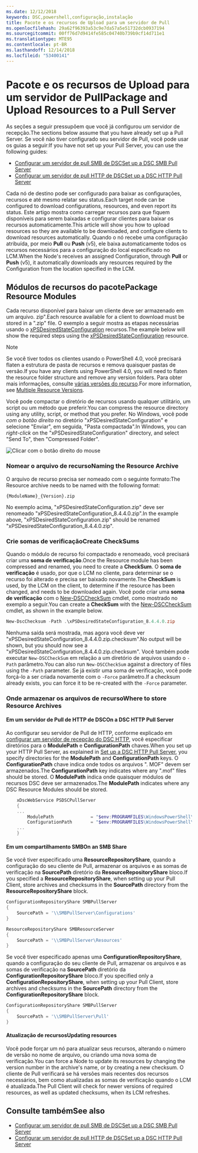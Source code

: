 ```yaml
---
ms.date: 12/12/2018
keywords: DSC,powershell,configuração,instalação
title: Pacote e os recursos de Upload para um servidor de Pull
ms.openlocfilehash: 29a62f96393a53c9e7da57a5e51732dcb0937194
ms.sourcegitcommit: 00ff76d7d9414fe585c04740b739b9cf14d711e1
ms.translationtype: MTE95
ms.contentlocale: pt-BR
ms.lasthandoff: 12/14/2018
ms.locfileid: "53400141"
---
```

# <a name="package-and-upload-resources-to-a-pull-server"></a><span data-ttu-id="2cbfb-103">Pacote e os recursos de Upload para um servidor de Pull</span><span class="sxs-lookup"><span data-stu-id="2cbfb-103">Package and Upload Resources to a Pull Server</span></span>

<span data-ttu-id="2cbfb-104">As seções a seguir pressupõem que você já configurou um servidor de recepção.</span><span class="sxs-lookup"><span data-stu-id="2cbfb-104">The sections below assume that you have already set up a Pull Server.</span></span> <span data-ttu-id="2cbfb-105">Se você não tiver configurado seu servidor de Pull, você pode usar os guias a seguir:</span><span class="sxs-lookup"><span data-stu-id="2cbfb-105">If you have not set up your Pull Server, you can use the following guides:</span></span>

- [<span data-ttu-id="2cbfb-106">Configurar um servidor de pull SMB de DSC</span><span class="sxs-lookup"><span data-stu-id="2cbfb-106">Set up a DSC SMB Pull Server</span></span>](pullServerSmb.md)
- [<span data-ttu-id="2cbfb-107">Configurar um servidor de pull HTTP de DSC</span><span class="sxs-lookup"><span data-stu-id="2cbfb-107">Set up a DSC HTTP Pull Server</span></span>](pullServer.md)

<span data-ttu-id="2cbfb-108">Cada nó de destino pode ser configurado para baixar as configurações, recursos e até mesmo relatar seu status.</span><span class="sxs-lookup"><span data-stu-id="2cbfb-108">Each target node can be configured to download configurations, resources, and even report its status.</span></span> <span data-ttu-id="2cbfb-109">Este artigo mostra como carregar recursos para que fiquem disponíveis para serem baixadas e configurar clientes para baixar os recursos automaticamente.</span><span class="sxs-lookup"><span data-stu-id="2cbfb-109">This article will show you how to upload resources so they are available to be downloaded, and configure clients to download resources automatically.</span></span> <span data-ttu-id="2cbfb-110">Quando o nó recebe uma configuração atribuída, por meio **Pull** ou **Push** (v5), ele baixa automaticamente todos os recursos necessários para a configuração do local especificado no LCM.</span><span class="sxs-lookup"><span data-stu-id="2cbfb-110">When the Node's receives an assigned Configuration, through **Pull** or **Push** (v5), it automatically downloads any resources required by the Configuration from the location specified in the LCM.</span></span>

## <a name="package-resource-modules"></a><span data-ttu-id="2cbfb-111">Módulos de recursos do pacote</span><span class="sxs-lookup"><span data-stu-id="2cbfb-111">Package Resource Modules</span></span>

<span data-ttu-id="2cbfb-112">Cada recurso disponível para baixar um cliente deve ser armazenado em um arquivo. zip".</span><span class="sxs-lookup"><span data-stu-id="2cbfb-112">Each resource available for a client to download must be stored in a ".zip" file.</span></span> <span data-ttu-id="2cbfb-113">O exemplo a seguir mostra as etapas necessárias usando o [xPSDesiredStateConfiguration](https://www.powershellgallery.com/packages/xPSDesiredStateConfiguration/8.4.0.0) recursos.</span><span class="sxs-lookup"><span data-stu-id="2cbfb-113">The example below will show the required steps using the [xPSDesiredStateConfiguration](https://www.powershellgallery.com/packages/xPSDesiredStateConfiguration/8.4.0.0) resource.</span></span>

> [!NOTE]
> <span data-ttu-id="2cbfb-114">Se você tiver todos os clientes usando o PowerShell 4.0, você precisará flaten a estrutura de pasta de recursos e remova quaisquer pastas de versão.</span><span class="sxs-lookup"><span data-stu-id="2cbfb-114">If you have any clients using PowerShell 4.0, you will need to flaten the resource folder structure and remove any version folders.</span></span> <span data-ttu-id="2cbfb-115">Para obter mais informações, consulte [várias versões do recurso](../configurations/import-dscresource.md#multiple-resource-versions).</span><span class="sxs-lookup"><span data-stu-id="2cbfb-115">For more information, see [Multiple Resource Versions](../configurations/import-dscresource.md#multiple-resource-versions).</span></span>

<span data-ttu-id="2cbfb-116">Você pode compactar o diretório de recursos usando qualquer utilitário, um script ou um método que preferir.</span><span class="sxs-lookup"><span data-stu-id="2cbfb-116">You can compress the resource directory using any utility, script, or method that you prefer.</span></span> <span data-ttu-id="2cbfb-117">No Windows, você pode *com o botão direito* no diretório "xPSDesiredStateConfiguration" e selecione "Enviar", em seguida, "Pasta compactada".</span><span class="sxs-lookup"><span data-stu-id="2cbfb-117">In Windows, you can *right-click* on the "xPSDesiredStateConfiguration" directory, and select "Send To", then "Compressed Folder".</span></span>

![Clicar com o botão direito do mouse](../media/right-click.gif)

### <a name="naming-the-resource-archive"></a><span data-ttu-id="2cbfb-119">Nomear o arquivo de recurso</span><span class="sxs-lookup"><span data-stu-id="2cbfb-119">Naming the Resource Archive</span></span>

<span data-ttu-id="2cbfb-120">O arquivo de recurso precisa ser nomeado com o seguinte formato:</span><span class="sxs-lookup"><span data-stu-id="2cbfb-120">The Resource archive needs to be named with the following format:</span></span>

```
{ModuleName}_{Version}.zip
```

<span data-ttu-id="2cbfb-121">No exemplo acima, "xPSDesiredStateConfiguration.zip" deve ser renomeado "xPSDesiredStateConfiguration_8.4.4.0.zip".</span><span class="sxs-lookup"><span data-stu-id="2cbfb-121">In the example above, "xPSDesiredStateConfiguration.zip" should be renamed "xPSDesiredStateConfiguration_8.4.4.0.zip".</span></span>

### <a name="create-checksums"></a><span data-ttu-id="2cbfb-122">Crie somas de verificação</span><span class="sxs-lookup"><span data-stu-id="2cbfb-122">Create CheckSums</span></span>

<span data-ttu-id="2cbfb-123">Quando o módulo de recurso foi compactado e renomeado, você precisará criar uma **soma de verificação**.</span><span class="sxs-lookup"><span data-stu-id="2cbfb-123">Once the Resource module has been compressed and renamed, you need to create a **CheckSum**.</span></span>  <span data-ttu-id="2cbfb-124">O **soma de verificação** é usado, por que o LCM no cliente, para determinar se o recurso foi alterado e precisa ser baixado novamente.</span><span class="sxs-lookup"><span data-stu-id="2cbfb-124">The **CheckSum** is used, by the LCM on the client, to determine if the resource has been changed, and needs to be downloaded again.</span></span> <span data-ttu-id="2cbfb-125">Você pode criar uma **soma de verificação** com o [New-DSCCheckSum](/powershell/module/PSDesiredStateConfiguration/New-DSCCheckSum) cmdlet, como mostrado no exemplo a seguir.</span><span class="sxs-lookup"><span data-stu-id="2cbfb-125">You can create a **CheckSum** with the [New-DSCCheckSum](/powershell/module/PSDesiredStateConfiguration/New-DSCCheckSum) cmdlet, as shown in the example below.</span></span>

```powershell
New-DscChecksum -Path .\xPSDesiredStateConfiguration_8.4.4.0.zip
```

<span data-ttu-id="2cbfb-126">Nenhuma saída será mostrada, mas agora você deve ver "xPSDesiredStateConfiguration_8.4.4.0.zip.checksum".</span><span class="sxs-lookup"><span data-stu-id="2cbfb-126">No output will be shown, but you should now see a "xPSDesiredStateConfiguration_8.4.4.0.zip.checksum".</span></span> <span data-ttu-id="2cbfb-127">Você também pode executar `New-DSCCheckSum` em relação a um diretório de arquivos usando o `-Path` parâmetro.</span><span class="sxs-lookup"><span data-stu-id="2cbfb-127">You can also run `New-DSCCheckSum` against a directory of files using the `-Path` parameter.</span></span> <span data-ttu-id="2cbfb-128">Se já existir uma soma de verificação, você pode forçá-lo a ser criada novamente com o `-Force` parâmetro.</span><span class="sxs-lookup"><span data-stu-id="2cbfb-128">If a checksum already exists, you can force it to be re-created with the `-Force` parameter.</span></span>

### <a name="where-to-store-resource-archives"></a><span data-ttu-id="2cbfb-129">Onde armazenar os arquivos de recurso</span><span class="sxs-lookup"><span data-stu-id="2cbfb-129">Where to store Resource Archives</span></span>

#### <a name="on-a-dsc-http-pull-server"></a><span data-ttu-id="2cbfb-130">Em um servidor de Pull de HTTP de DSC</span><span class="sxs-lookup"><span data-stu-id="2cbfb-130">On a DSC HTTP Pull Server</span></span>

<span data-ttu-id="2cbfb-131">Ao configurar seu servidor de Pull de HTTP, conforme explicado em [configurar um servidor de recepção do DSC HTTP](pullServer.md), você especificar diretórios para o **ModulePath** e **ConfigurationPath** chaves.</span><span class="sxs-lookup"><span data-stu-id="2cbfb-131">When you set up your HTTP Pull Server, as explained in [Set up a DSC HTTP Pull Server](pullServer.md), you specify directories for the **ModulePath** and **ConfigurationPath** keys.</span></span> <span data-ttu-id="2cbfb-132">O **ConfigurationPath** chave indica onde todos os arquivos ". MOF" devem ser armazenados.</span><span class="sxs-lookup"><span data-stu-id="2cbfb-132">The **ConfigurationPath** key indicates where any ".mof" files should be stored.</span></span> <span data-ttu-id="2cbfb-133">O **ModulePath** indica onde quaisquer módulos de recursos DSC deve ser armazenados.</span><span class="sxs-lookup"><span data-stu-id="2cbfb-133">The **ModulePath** indicates where any DSC Resource Modules should be stored.</span></span>

```powershell
    xDscWebService PSDSCPullServer
    {
    ...
        ModulePath              = "$env:PROGRAMFILES\WindowsPowerShell\DscService\Modules"
        ConfigurationPath       = "$env:PROGRAMFILES\WindowsPowerShell\DscService\Configuration"
    ...
    }

```

#### <a name="on-an-smb-share"></a><span data-ttu-id="2cbfb-134">Em um compartilhamento SMB</span><span class="sxs-lookup"><span data-stu-id="2cbfb-134">On an SMB Share</span></span>

<span data-ttu-id="2cbfb-135">Se você tiver especificado uma **ResourceRepositoryShare**, quando a configuração do seu cliente de Pull, armazenar os arquivos e as somas de verificação na **SourcePath** diretório da **ResourceRepositoryShare** bloco.</span><span class="sxs-lookup"><span data-stu-id="2cbfb-135">If you specified a **ResourceRepositoryShare**, when setting up your Pull Client, store archives and checksums in the **SourcePath** directory from the **ResourceRepositoryShare** block.</span></span>

```powershell
ConfigurationRepositoryShare SMBPullServer
{
    SourcePath = '\\SMBPullServer\Configurations'
}

ResourceRepositoryShare SMBResourceServer
{
    SourcePath = '\\SMBPullServer\Resources'
}
```

<span data-ttu-id="2cbfb-136">Se você tiver especificado apenas uma **ConfigurationRepositoryShare**, quando a configuração do seu cliente de Pull, armazenar os arquivos e as somas de verificação na **SourcePath** diretório da  **ConfigurationRepositoryShare** bloco.</span><span class="sxs-lookup"><span data-stu-id="2cbfb-136">If you specified only a **ConfigurationRepositoryShare**, when setting up your Pull Client, store archives and checksums in the **SourcePath** directory from the **ConfigurationRepositoryShare** block.</span></span>

```powershell
ConfigurationRepositoryShare SMBPullServer
{
    SourcePath = '\\SMBPullServer\Pull'
}
```

#### <a name="updating-resources"></a><span data-ttu-id="2cbfb-137">Atualização de recursos</span><span class="sxs-lookup"><span data-stu-id="2cbfb-137">Updating resources</span></span>

<span data-ttu-id="2cbfb-138">Você pode forçar um nó para atualizar seus recursos, alterando o número de versão no nome de arquivo, ou criando uma nova soma de verificação.</span><span class="sxs-lookup"><span data-stu-id="2cbfb-138">You can force a Node to update its resources by changing the version number in the archive's name, or by creating a new checksum.</span></span> <span data-ttu-id="2cbfb-139">O cliente de Pull verificará se há versões mais recentes dos recursos necessários, bem como atualizadas as somas de verificação quando o LCM é atualizada.</span><span class="sxs-lookup"><span data-stu-id="2cbfb-139">The Pull Client will check for newer versions of required resources, as well as updated checksums, when its LCM refreshes.</span></span>

## <a name="see-also"></a><span data-ttu-id="2cbfb-140">Consulte também</span><span class="sxs-lookup"><span data-stu-id="2cbfb-140">See also</span></span>

- [<span data-ttu-id="2cbfb-141">Configurar um servidor de pull SMB de DSC</span><span class="sxs-lookup"><span data-stu-id="2cbfb-141">Set up a DSC SMB Pull Server</span></span>](pullServerSmb.md)
- [<span data-ttu-id="2cbfb-142">Configurar um servidor de pull HTTP de DSC</span><span class="sxs-lookup"><span data-stu-id="2cbfb-142">Set up a DSC HTTP Pull Server</span></span>](pullServer.md)
